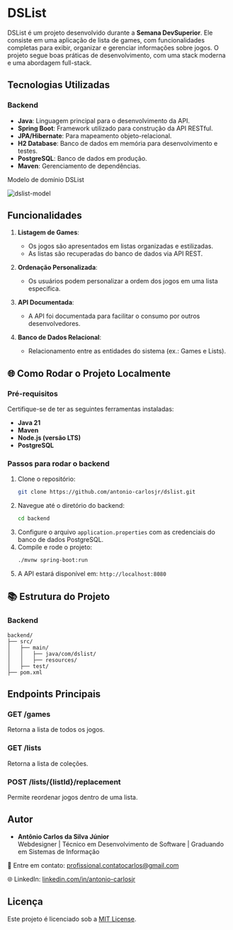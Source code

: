 # DSList

DSList é um projeto desenvolvido durante a **Semana DevSuperior**. 
Ele consiste em uma aplicação de lista de games, com funcionalidades completas para exibir, organizar e gerenciar informações sobre jogos. 
O projeto segue boas práticas de desenvolvimento, com uma stack moderna e uma abordagem full-stack.

## Tecnologias Utilizadas

### Backend
- **Java**: Linguagem principal para o desenvolvimento da API.
- **Spring Boot**: Framework utilizado para construção da API RESTful.
- **JPA/Hibernate**: Para mapeamento objeto-relacional.
- **H2 Database**: Banco de dados em memória para desenvolvimento e testes.
- **PostgreSQL**: Banco de dados em produção.
- **Maven**: Gerenciamento de dependências.

Modelo de domínio DSList

![dslist-model](https://github.com/user-attachments/assets/9e96723f-bf61-4505-a5a0-2216ced305bc)

## Funcionalidades

1. **Listagem de Games**: 
   - Os jogos são apresentados em listas organizadas e estilizadas.
   - As listas são recuperadas do banco de dados via API REST.

2. **Ordenação Personalizada**:
   - Os usuários podem personalizar a ordem dos jogos em uma lista específica.

3. **API Documentada**:
   - A API foi documentada para facilitar o consumo por outros desenvolvedores.

4. **Banco de Dados Relacional**:
   - Relacionamento entre as entidades do sistema (ex.: Games e Lists).


## 🌐 Como Rodar o Projeto Localmente

### Pré-requisitos
Certifique-se de ter as seguintes ferramentas instaladas:
- **Java 21**
- **Maven**
- **Node.js (versão LTS)**
- **PostgreSQL**

### Passos para rodar o backend
1. Clone o repositório:
   ```bash
   git clone https://github.com/antonio-carlosjr/dslist.git
   ```
2. Navegue até o diretório do backend:
   ```bash
   cd backend
   ```
3. Configure o arquivo `application.properties` com as credenciais do banco de dados PostgreSQL.
4. Compile e rode o projeto:
   ```bash
   ./mvnw spring-boot:run
   ```
5. A API estará disponível em: `http://localhost:8080`


## 📚 Estrutura do Projeto

### Backend
```
backend/
├── src/
│   ├── main/
│   │   ├── java/com/dslist/
│   │   ├── resources/
│   ├── test/
├── pom.xml
```


## Endpoints Principais

### GET /games
Retorna a lista de todos os jogos.

### GET /lists
Retorna a lista de coleções.

### POST /lists/{listId}/replacement
Permite reordenar jogos dentro de uma lista.

## Autor

- **Antônio Carlos da Silva Júnior**  
  Webdesigner | Técnico em Desenvolvimento de Software | Graduando em Sistemas de Informação

📧 Entre em contato: [profissional.contatocarlos@gmail.com](mailto:profissional.contatocarlos@gmail.com)

🌐 LinkedIn: [linkedin.com/in/antonio-carlosjr](https://linkedin.com/in/antonio-carlosjr)

## Licença

Este projeto é licenciado sob a [MIT License](https://opensource.org/licenses/MIT).
